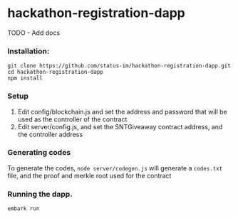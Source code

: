 # hackathon-registration-dapp


TODO - Add docs


### Installation:

```
git clone https://github.com/status-im/hackathon-registration-dapp.git
cd hackathon-registration-dapp
npm install
```

### Setup
1. Edit config/blockchain.js and set the address and password that will be used as the controller of the contract
2. Edit server/config.js, and set the SNTGiveaway contract address, and the controller address


### Generating codes
To generate the codes, `node server/codegen.js` will generate a `codes.txt` file, and the proof and merkle root used for the contract

### Running the dapp.
```
embark run
```


